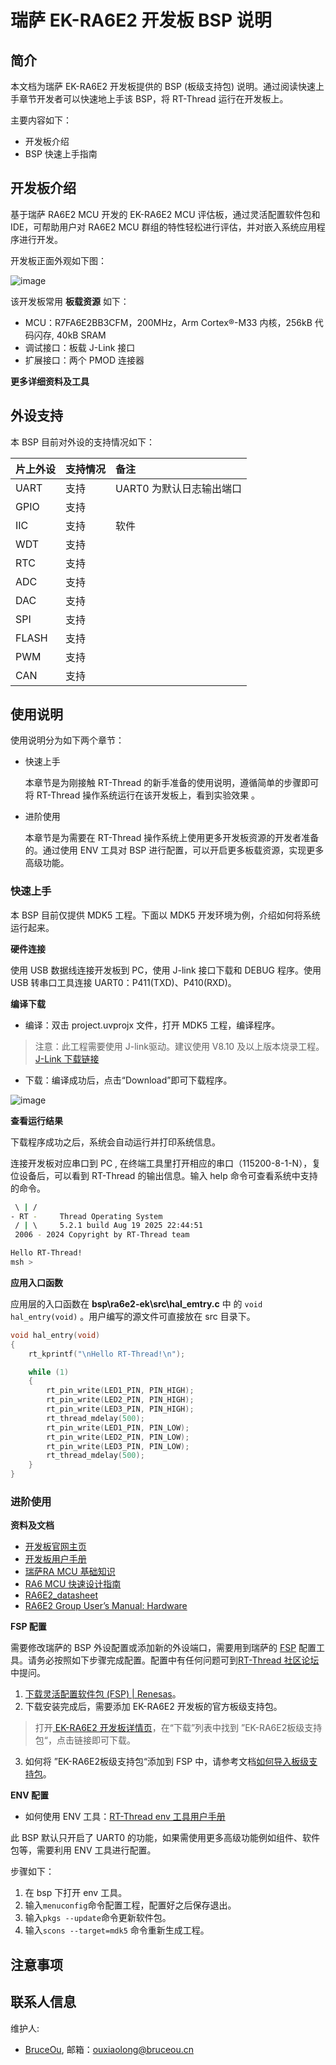 # 瑞萨 EK-RA6E2 开发板 BSP 说明

## 简介

本文档为瑞萨 EK-RA6E2 开发板提供的 BSP (板级支持包) 说明。通过阅读快速上手章节开发者可以快速地上手该 BSP，将 RT-Thread 运行在开发板上。

主要内容如下：

- 开发板介绍
- BSP 快速上手指南

## 开发板介绍

基于瑞萨 RA6E2 MCU 开发的 EK-RA6E2 MCU 评估板，通过灵活配置软件包和 IDE，可帮助用户对 RA6E2 MCU 群组的特性轻松进行评估，并对嵌入系统应用程序进行开发。

开发板正面外观如下图：

![image](docs/picture/ek-ra6e2.png)

该开发板常用 **板载资源** 如下：

- MCU：R7FA6E2BB3CFM，200MHz，Arm Cortex®-M33 内核，256kB 代码闪存, 40kB SRAM
- 调试接口：板载 J-Link 接口
- 扩展接口：两个 PMOD 连接器

**更多详细资料及工具**

## 外设支持

本 BSP 目前对外设的支持情况如下：

| **片上外设** | **支持情况** | **备注** |
| :----------------- | :----------------- | :------------- |
| UART               | 支持               | UART0 为默认日志输出端口 |
| GPIO               | 支持               |                |
| IIC                | 支持               | 软件           |
| WDT                | 支持               |                |
| RTC                | 支持               |                |
| ADC                | 支持               |                |
| DAC                | 支持               |                |
| SPI                | 支持               |                |
| FLASH              | 支持               |                |
| PWM                | 支持               |                |
| CAN                | 支持               |                |


## 使用说明

使用说明分为如下两个章节：

- 快速上手

  本章节是为刚接触 RT-Thread 的新手准备的使用说明，遵循简单的步骤即可将 RT-Thread 操作系统运行在该开发板上，看到实验效果 。
- 进阶使用

  本章节是为需要在 RT-Thread 操作系统上使用更多开发板资源的开发者准备的。通过使用 ENV 工具对 BSP 进行配置，可以开启更多板载资源，实现更多高级功能。

### 快速上手

本 BSP 目前仅提供 MDK5 工程。下面以 MDK5 开发环境为例，介绍如何将系统运行起来。

**硬件连接**

使用 USB 数据线连接开发板到 PC，使用 J-link 接口下载和 DEBUG 程序。使用 USB 转串口工具连接 UART0：P411(TXD)、P410(RXD)。

**编译下载**

- 编译：双击 project.uvprojx 文件，打开 MDK5 工程，编译程序。

> 注意：此工程需要使用 J-link驱动。建议使用 V8.10 及以上版本烧录工程。[J-Link 下载链接](https://www.segger.com/downloads/jlink/)

- 下载：编译成功后，点击“Download”即可下载程序。

![image](docs/picture/download.png)



**查看运行结果**

下载程序成功之后，系统会自动运行并打印系统信息。

连接开发板对应串口到 PC , 在终端工具里打开相应的串口（115200-8-1-N），复位设备后，可以看到 RT-Thread 的输出信息。输入 help 命令可查看系统中支持的命令。

```bash
 \ | /
- RT -     Thread Operating System
 / | \     5.2.1 build Aug 19 2025 22:44:51
 2006 - 2024 Copyright by RT-Thread team

Hello RT-Thread!
msh >
```

**应用入口函数**

应用层的入口函数在 **bsp\ra6e2-ek\src\hal_emtry.c** 中 的 `void hal_entry(void)` 。用户编写的源文件可直接放在 src 目录下。

```c
void hal_entry(void)
{
    rt_kprintf("\nHello RT-Thread!\n");

    while (1)
    {
        rt_pin_write(LED1_PIN, PIN_HIGH);
        rt_pin_write(LED2_PIN, PIN_HIGH);
        rt_pin_write(LED3_PIN, PIN_HIGH);
        rt_thread_mdelay(500);
        rt_pin_write(LED1_PIN, PIN_LOW);
        rt_pin_write(LED2_PIN, PIN_LOW);
        rt_pin_write(LED3_PIN, PIN_LOW);
        rt_thread_mdelay(500);
    }
}
```

### 进阶使用

**资料及文档**

- [开发板官网主页](https://www.renesas.cn/zh/products/microcontrollers-microprocessors/ra-cortex-m-mcus/fpb-ra6e2-fast-prototyping-board-ra6e2-mcu-group)
- [开发板用户手册](https://www.renesas.cn/zh/document/mat/fpb-ra6e2-v1-users-manual?r=25433341)
- [瑞萨RA MCU 基础知识](https://www2.renesas.cn/cn/zh/document/gde/1520091)
- [RA6 MCU 快速设计指南](https://www2.renesas.cn/cn/zh/document/apn/ra6-quick-design-guide)
- [RA6E2_datasheet](https://www.renesas.cn/zh/document/dst/ra6e2-group-datasheet?language=en)
- [RA6E2 Group User’s Manual: Hardware](https://www.renesas.cn/zh/document/mah/ra6e2-group-users-manual-hardware?language=en)

**FSP 配置**

需要修改瑞萨的 BSP 外设配置或添加新的外设端口，需要用到瑞萨的 [FSP](https://www.renesas.cn/zh/software-tool/flexible-software-package-fsp#documents) 配置工具。请务必按照如下步骤完成配置。配置中有任何问题可到[RT-Thread 社区论坛](https://club.rt-thread.org/)中提问。

1. [下载灵活配置软件包 (FSP) | Renesas](https://www.renesas.cn/zh/software-tool/flexible-software-package-fsp)。
2. 下载安装完成后，需要添加 EK-RA6E2 开发板的官方板级支持包。
> 打开[ EK-RA6E2 开发板详情页](https://www.renesas.cn/zh/design-resources/boards-kits/ek-ra6e2p)，在“下载”列表中找到 ”EK-RA6E2板级支持包“，点击链接即可下载。
3. 如何将 ”EK-RA6E2板级支持包“添加到 FSP 中，请参考文档[如何导入板级支持包](https://www.renesas.cn/zh/software-tool/flexible-software-package-fsp)。


**ENV 配置**

- 如何使用 ENV 工具：[RT-Thread env 工具用户手册](https://www.rt-thread.org/document/site/#/development-tools/env/env)

此 BSP 默认只开启了 UART0 的功能，如果需使用更多高级功能例如组件、软件包等，需要利用 ENV 工具进行配置。

步骤如下：
1. 在 bsp 下打开 env 工具。
2. 输入`menuconfig`命令配置工程，配置好之后保存退出。
3. 输入`pkgs --update`命令更新软件包。
4. 输入`scons --target=mdk5` 命令重新生成工程。


## 注意事项



## 联系人信息

维护人:

- [BruceOu](https://github.com/Ouxiaolong/), 邮箱：<ouxiaolong@bruceou.cn>
